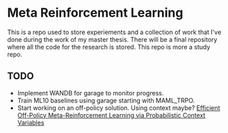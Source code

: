 # Meta Reinforcement Learning
This is a repo used to store experiements and a collection of work that I've done during the work of my master thesis. There will be a final repository where all the code for the research is stored. This repo is more a study repo.

## TODO
- Implement WANDB for garage to monitor progress.
- Train ML10 baselines using garage starting with MAML\_TRPO.
- Start working on an off-policy solution. Using context maybe? [Efficient Off-Policy Meta-Reinforcement Learning via Probabilistic Context Variables](https://arxiv.org/pdf/1903.08254.pdf)
